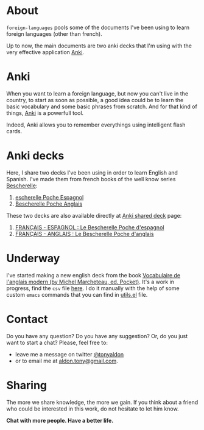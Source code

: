 # About

`foreign-languages` pools some of the documents I've been using to
learn foreign languages (other than french).

Up to now, the main documents are two anki decks that I'm using with the very effective
application [Anki](https://apps.ankiweb.net/).

# Anki

When you want to learn a foreign language, but now you can't live in the country,
to start as soon as possible, a good idea could be to learn the basic
vocabulary and some basic phrases from scratch. And for that kind of things, [Anki](https://apps.ankiweb.net/) is
a powerfull tool.

Indeed, Anki allows you to remember everythings using intelligent flash cards.

# Anki decks

Here, I share two decks I've been using in order to learn English and
Spanish. I've made them from french books of the well know
series [Bescherelle](https://bescherelle.com/):
1. [escherelle Poche Espagnol](https://bescherelle.com/bescherelle-poche-espagnol-9782218938337)
2. [Bescherelle Poche Anglais](https://bescherelle.com/bescherelle-poche-anglais-9782218938320)

These two decks are also available directly at [Anki shared deck](https://ankiweb.net/shared/decks/) page:
1. [FRANÇAIS - ESPAGNOL : Le Bescherelle Poche d'espagnol](https://ankiweb.net/shared/info/766610510)
2. [FRANÇAIS - ANGLAIS : Le Bescherelle Poche d'anglais](https://ankiweb.net/shared/info/1839182478)

# Underway

I've started making a new english deck from the book [Vocabulaire de l'anglais modern (by Michel Marcheteau, ed. Pocket)](https://www.amazon.es/Vocabulaire-langlais-moderne-Pocket-Langues/dp/2266102796).
It's a work in progress, find the `csv` file [here](Anglais-Moderne.csv).
I do it manually with the help of some custom `emacs` commands that
you can find in [utils.el](utils.el) file.

# Contact

Do you have any question? Do you have any suggestion? Or, do you just
want to start a chat? Please, feel free to:
* leave me a message on twitter [@tonyaldon](http://www.twitter.com/tonyaldon)
* or to email me at aldon.tony@gmail.com.

# Sharing

The more we share knowledge, the more we gain. If you think about a
friend who could be interested in this work, do not hesitate to let him know.

**Chat with more people. Have a better life.**
